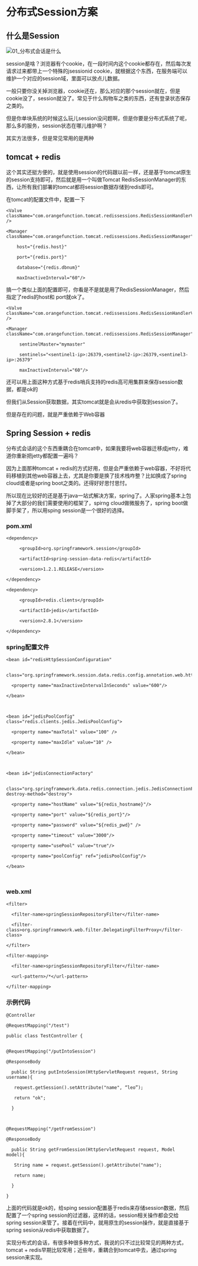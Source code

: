 # 分布式Session方案

## 什么是Session

![01_分布式会话是什么](.\images\01_分布式会话是什么.png)

session是啥？浏览器有个cookie，在一段时间内这个cookie都存在，然后每次发请求过来都带上一个特殊的jsessionid cookie，就根据这个东西，在服务端可以维护一个对应的session域，里面可以放点儿数据。

一般只要你没关掉浏览器，cookie还在，那么对应的那个session就在，但是cookie没了，session就没了。常见于什么购物车之类的东西，还有登录状态保存之类的。

 但是你单块系统的时候这么玩儿session没问题啊，但是你要是分布式系统了呢，那么多的服务，session状态在哪儿维护啊？

其实方法很多，但是常见常用的是两种

## tomcat + redis

这个其实还挺方便的，就是使用session的代码跟以前一样，还是基于tomcat原生的session支持即可，然后就是用一个叫做Tomcat RedisSessionManager的东西，让所有我们部署的tomcat都将session数据存储到redis即可。

在tomcat的配置文件中，配置一下

 ```
<Valve className="com.orangefunction.tomcat.redissessions.RedisSessionHandlerValve" />

<Manager className="com.orangefunction.tomcat.redissessions.RedisSessionManager"

     host="{redis.host}"

     port="{redis.port}"

     database="{redis.dbnum}"

     maxInactiveInterval="60"/>
 ```

搞一个类似上面的配置即可，你看是不是就是用了RedisSessionManager，然后指定了redis的host和 port就ok了。

 ```
<Valve className="com.orangefunction.tomcat.redissessions.RedisSessionHandlerValve" />

<Manager className="com.orangefunction.tomcat.redissessions.RedisSessionManager"

      sentinelMaster="mymaster"

      sentinels="<sentinel1-ip>:26379,<sentinel2-ip>:26379,<sentinel3-ip>:26379"

      maxInactiveInterval="60"/>
 ```

还可以用上面这种方式基于redis哨兵支持的redis高可用集群来保存session数据，都是ok的

但我们从Session获取数据，其实tomcat就是会从redis中获取到session了。

但是存在的问题，就是严重依赖于Web容器

## Spring Session + redis

分布式会话的这个东西重耦合在tomcat中，如果我要将web容器迁移成jetty，难道你重新把jetty都配置一遍吗？

 因为上面那种tomcat + redis的方式好用，但是会严重依赖于web容器，不好将代码移植到其他web容器上去，尤其是你要是换了技术栈咋整？比如换成了spring cloud或者是spring boot之类的。还得好好思忖思忖。

 所以现在比较好的还是基于java一站式解决方案，spring了。人家spring基本上包掉了大部分的我们需要使用的框架了，spirng cloud做微服务了，spring boot做脚手架了，所以用sping session是一个很好的选择。

###  pom.xml

```
<dependency>

     <groupId>org.springframework.session</groupId>

     <artifactId>spring-session-data-redis</artifactId>

     <version>1.2.1.RELEASE</version>

</dependency>

<dependency>

     <groupId>redis.clients</groupId>

     <artifactId>jedis</artifactId>

     <version>2.8.1</version>

</dependency>
```

### spring配置文件

```
<bean id="redisHttpSessionConfiguration"

   class="org.springframework.session.data.redis.config.annotation.web.http.RedisHttpSessionConfiguration">

  <property name="maxInactiveIntervalInSeconds" value="600"/>

</bean>

 

<bean id="jedisPoolConfig" class="redis.clients.jedis.JedisPoolConfig">

  <property name="maxTotal" value="100" />

  <property name="maxIdle" value="10" />

</bean>

 

<bean id="jedisConnectionFactory"

   class="org.springframework.data.redis.connection.jedis.JedisConnectionFactory" destroy-method="destroy">

  <property name="hostName" value="${redis_hostname}"/>

  <property name="port" value="${redis_port}"/>

  <property name="password" value="${redis_pwd}" />

  <property name="timeout" value="3000"/>

  <property name="usePool" value="true"/>

  <property name="poolConfig" ref="jedisPoolConfig"/>

</bean>

 
```

### web.xml

```
<filter>

  <filter-name>springSessionRepositoryFilter</filter-name>

  <filter-class>org.springframework.web.filter.DelegatingFilterProxy</filter-class>

</filter>

<filter-mapping>

  <filter-name>springSessionRepositoryFilter</filter-name>

  <url-pattern>/*</url-pattern>

</filter-mapping>
```

### 示例代码

```
@Controller

@RequestMapping("/test")

public class TestController {
 

@RequestMapping("/putIntoSession")

@ResponseBody

  public String putIntoSession(HttpServletRequest request, String username){

   request.getSession().setAttribute("name", “leo”);

   return "ok";

  }

 

@RequestMapping("/getFromSession")

@ResponseBody

  public String getFromSession(HttpServletRequest request, Model model){

   String name = request.getSession().getAttribute("name");

   return name;

  }

}
```

上面的代码就是ok的，给sping session配置基于redis来存储session数据，然后配置了一个spring session的过滤器，这样的话，session相关操作都会交给spring session来管了。接着在代码中，就用原生的session操作，就是直接基于spring sesion从redis中获取数据了。

 实现分布式的会话，有很多种很多种方式，我说的只不过比较常见的两种方式，tomcat + redis早期比较常用；近些年，重耦合到tomcat中去，通过spring session来实现。